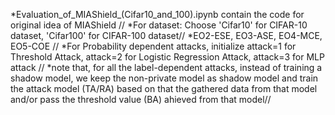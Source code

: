 *Evaluation_of_MIAShield_(Cifar10_and_100).ipynb contain the code for original idea of MIAShield // *For dataset: Choose 'Cifar10' for CIFAR-10 dataset, 'Cifar100' for CIFAR-100 dataset// *EO2-ESE, EO3-ASE, EO4-MCE, EO5-COE // *For Probability dependent attacks, initialize attack=1 for Threshold Attack, attack=2 for Logistic Regression Attack, attack=3 for MLP attack // *note that, for all the label-dependent attacks, instead of training a shadow model, we keep the non-private model as shadow model and train the attack model (TA/RA) based on that the gathered data from that model and/or pass the threshold value (BA) ahieved from that model//
